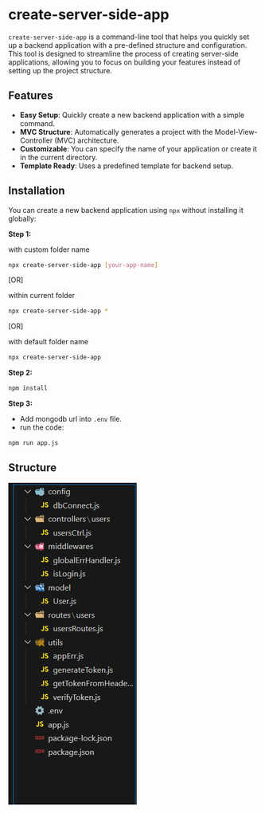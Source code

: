 # create-server-side-app

`create-server-side-app` is a command-line tool that helps you quickly set up a backend application with a pre-defined structure and configuration. This tool is designed to streamline the process of creating server-side applications, allowing you to focus on building your features instead of setting up the project structure.

## Features

- **Easy Setup**: Quickly create a new backend application with a simple command.
- **MVC Structure**: Automatically generates a project with the Model-View-Controller (MVC) architecture.
- **Customizable**: You can specify the name of your application or create it in the current directory.
- **Template Ready**: Uses a predefined template for backend setup.

## Installation

You can create a new backend application using `npx` without installing it globally:


**Step 1:**

with custom folder name
```bash
npx create-server-side-app [your-app-name]
```
[OR]

within current folder
```bash
npx create-server-side-app *
```
[OR]

with default folder name
```bash
npx create-server-side-app
```


**Step 2:**
```bash
npm install
```

**Step 3:**

- Add mongodb url into `.env` file.
- run the code:
```bash
npm run app.js
```

## Structure


![structure](./readmeImages/structure.png)



